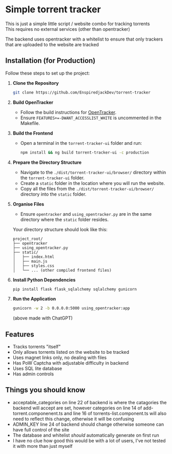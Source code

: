 # Simple torrent tracker  
This is just a simple little script / website combo for tracking torrents  
This requires no external services (other than opentracker)  
  
The backend uses opentracker with a whitelist to ensure that only trackers that are uploaded to the website are tracked  

## Installation (for Production)

Follow these steps to set up the project:

1. **Clone the Repository**
   ```sh
   git clone https://github.com/EnspiredjackDev/torrent-tracker
   ```

2. **Build OpenTracker**
   - Follow the build instructions for [OpenTracker](https://erdgeist.org/arts/software/opentracker).
   - Ensure `FEATURES+=-DWANT_ACCESSLIST_WHITE` is uncommented in the Makefile.

3. **Build the Frontend**
   - Open a terminal in the `torrent-tracker-ui` folder and run:
     ```sh
     npm install && ng build torrent-tracker-ui -c production
     ```

4. **Prepare the Directory Structure**
   - Navigate to the `./dist/torrent-tracker-ui/browser/` directory within the `torrent-tracker-ui` folder.
   - Create a `static` folder in the location where you will run the website.
   - Copy all the files from the `./dist/torrent-tracker-ui/browser/` directory into the `static` folder.

5. **Organise Files**
   - Ensure `opentracker` and `using_opentracker.py` are in the same directory where the `static` folder resides.

   Your directory structure should look like this:
   ```
   project_root/
   ├── opentracker
   ├── using_opentracker.py
   ├── static/
   │   ├── index.html
   │   ├── main.js
   │   ├── styles.css
   │   └── ... (other compiled frontend files)
   ```

6. **Install Python Dependencies**
   ```sh
   pip install flask flask_sqlalchemy sqlalchemy gunicorn
   ```

7. **Run the Application**
   ```sh
   gunicorn -w 2 -b 0.0.0.0:5000 using_opentracker:app
   ```

   (above made with ChatGPT)  
## Features
- Tracks torrents "itself"
- Only allows torrents listed on the website to be tracked
- Uses magnet links only, no dealing with files
- Has PoW Captcha with adjustable difficulty in backend
- Uses SQL lite database
- Has admin controls

## Things you should know
- acceptable_categories on line 22 of backend is where the catagories the backend will accept are set, however categories on line 14 of add-torrent.componenent.ts and line 16 of torrents-list.component.ts will also need to reflect this change, otherwise it will be confusing
- ADMIN_KEY line 24 of backend should change otherwise someone can have full control of the site
- The database and whitelist *should* automatically generate on first run
- I have no clue how good this would be with a lot of users, I've not tested it with more than just myself
